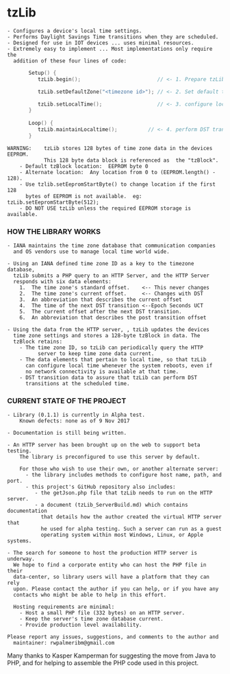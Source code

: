 # tzLib


	- Configures a device's local time settings.
	- Performs Daylight Savings Time transitions when they are scheduled.
	- Designed for use in IOT devices ... uses minimal resources.
	- Extremely easy to implement ... Most implementations only require the
	  addition of these four lines of code:
```cpp		
	   Setup() {
	      tzLib.begin();                         // <- 1. Prepare tzLib to run

	      tzLib.setDefaultZone("<timezone id>"); // <- 2. Set default timezone

	      tzLib.setLocalTime();                  // <- 3. configure local time   
	   }
		   
	   Loop() {
	      tzLib.maintainLocaltime();          // <- 4. perform DST transitions
	   }
```
    WARNING:    tzLib stores 128 bytes of time zone data in the devices EEPROM.
                This 128 byte data block is referenced as  the "tzBlock".
        - Default tzBlock location:  EEPROM byte 0
        - Alternate location:  Any location from 0 to (EEPROM.length() - 128).
        - Use tzlib.setEepromStartByte() to change location if the first 128
          bytes of EEPROM is not available.  eg: tzLib.setEepromStartByte(512);
        - DO NOT USE tzLib unless the required EEPROM storage is available.


### HOW THE LIBRARY WORKS 

	- IANA maintains the time zone database that communication companies
	  and OS vendors use to manage local time world wide. 

	- Using an IANA defined time zone ID as a key to the timezone database,
	  tzLib submits a PHP query to an HTTP Server, and the HTTP Server
	  responds with six data elements:
		1.  The time zone's standard offset. 	<-- This never changes
		2.  The time zone's current offset. 	<-- Changes with DST
		3.  An abbreviation that describes the current offset
		4.  The time of the next DST transition	<--Epoch Seconds UCT
		5.  The current offset after the next DST transition.
		6.  An abbreviation that describes the post transition offset

	- Using the data from the HTTP server, , tzLib updates the devices
	  time zone settings and stores a 128-byte tzBlock in data. The 
	  tzBlock retains:
		- The time zone ID, so tzLib can periodically query the HTTP
              server to keep time zone data current.
        - The data elements that pertain to local time, so that tzLib
          can configure local time whenever the system reboots, even if
          no network connectivity is available at that time.
        - DST transition data to assure that tzLib can perform DST
          transitions at the scheduled time. 
		


### CURRENT STATE OF THE PROJECT

	- Library (0.1.1) is currently in Alpha test.
        Known defects: none as of 9 Nov 2017
	
	- Documentation is still being written.
	
	- An HTTP server has been brought up on the web to support beta testing.
        The library is preconfigured to use this server by default. 
		
		For those who wish to use their own, or another alternate server:
          - the library includes methods to configure host name, path, and port.
		  - this project's GitHub repository also includes:
             - the getJson.php file that tzLib needs to run on the HTTP server.
             - a document (tzLib_ServerBuild.md) which contains documentation 
               that details how the author created the virtual HTTP server that
			   he used for alpha testing. Such a server can run as a guest
			   operating system within most Windows, Linux, or Apple systems. 

	- The search for someone to host the production HTTP server is underway.
      We hope to find a corporate entity who can host the PHP file in their
      data-center, so library users will have a platform that they can rely
      upon. Please contact the author if you can help, or if you have any
	  contacts who might be able to help in this effort. 
		
      Hosting requirements are minimal: 
        - Host a small PHP file (332 bytes) on an HTTP server.
        - Keep the server's time zone database current.
        - Provide production level availability.
		
	Please report any issues, suggestions, and comments to the author and
	  maintainer: rwpalmeribm@gmail.com
	   

Many thanks to Kasper Kamperman for suggesting the move from Java to PHP, and
for helping to assemble the PHP code used in this project.





